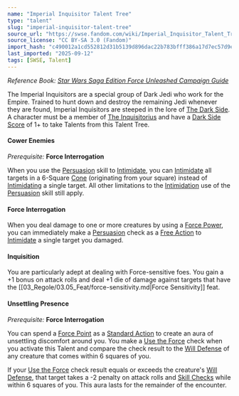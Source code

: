 ```yaml
---
name: "Imperial Inquisitor Talent Tree"
type: "talent"
slug: "imperial-inquisitor-talent-tree"
source_url: "https://swse.fandom.com/wiki/Imperial_Inquisitor_Talent_Tree"
source_license: "CC BY-SA 3.0 (Fandom)"
import_hash: "c490012a1cd552812d31b5139d896dac22b783bfff386a17d7ec57d9e6f2a628"
last_imported: "2025-09-12"
tags: [SWSE, Talent]
---
```

*Reference Book: [Star Wars Saga Edition Force Unleashed Campaign Guide](https://swse.fandom.com/wiki/Star_Wars_Saga_Edition_Force_Unleashed_Campaign_Guide)*

The Imperial Inquisitors are a special group of Dark Jedi who work for the Empire. Trained to hunt down and destroy the remaining Jedi whenever they are found, Imperial Inquisitors are steeped in the lore of [The Dark Side](https://swse.fandom.com/wiki/The Dark_Side). A character must be a member of [The Inquisitorius](https://swse.fandom.com/wiki/The_Inquisitorius) and have a [Dark Side Score](https://swse.fandom.com/wiki/Dark_Side_Score) of 1+ to take Talents from this Talent Tree.

#### **Cower Enemies**
*Prerequisite:* **Force Interrogation**

When you use the [Persuasion](https://swse.fandom.com/wiki/Persuasion) skill to [Intimidate](https://swse.fandom.com/wiki/Intimidate), you can [Intimidate](https://swse.fandom.com/wiki/Intimidate) all targets in a 6-Square [Cone](https://swse.fandom.com/wiki/Cone) (originating from your square) instead of [Intimidating](https://swse.fandom.com/wiki/Intimidating) a single target. All other limitations to the [Intimidation](https://swse.fandom.com/wiki/Intimidation) use of the [Persuasion](https://swse.fandom.com/wiki/Persuasion) skill still apply.

#### **Force Interrogation**
When you deal damage to one or more creatures by using a [Force Power](https://swse.fandom.com/wiki/Force_Power), you can immediately make a [Persuasion](https://swse.fandom.com/wiki/Persuasion) check as a [Free Action](https://swse.fandom.com/wiki/Free_Action) to [Intimidate](https://swse.fandom.com/wiki/Intimidate) a single target you damaged.

#### **Inquisition**
You are particularly adept at dealing with Force-sensitive foes. You gain a +1 bonus on attack rolls and deal +1 die of damage against targets that have the [[03_Regole/03.05_Feat/force-sensitivity.md|Force Sensitivity]] feat.

#### **Unsettling Presence**
*Prerequisite:* **Force Interrogation**

You can spend a [Force Point](https://swse.fandom.com/wiki/Force_Point) as a [Standard Action](https://swse.fandom.com/wiki/Standard_Action) to create an aura of unsettling discomfort around you. You make a [Use the Force](https://swse.fandom.com/wiki/Use_the_Force) check when you activate this Talent and compare the check result to the [Will Defense](https://swse.fandom.com/wiki/Will_Defense) of any creature that comes within 6 squares of you.

If your [Use the Force](https://swse.fandom.com/wiki/Use_the_Force) check result equals or exceeds the creature's [Will Defense](https://swse.fandom.com/wiki/Will_Defense), that target takes a -2 penalty on attack rolls and [Skill Checks](https://swse.fandom.com/wiki/Skill_Checks) while within 6 squares of you. This aura lasts for the remainder of the encounter.